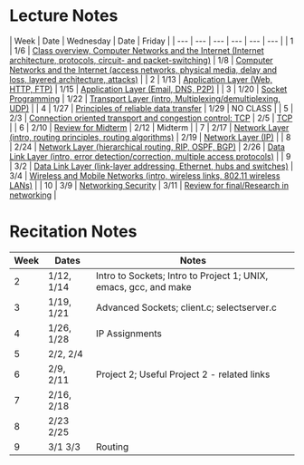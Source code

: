 # Lecture Notes
| Week | Date | Wednesday | Date | Friday |
| --- | --- | --- | --- | --- | --- |
| 1 | 1/6 | [Class overview, Computer Networks and the Internet (Internet architecture, protocols, circuit- and packet-switching)](https://github.com/yuanhui-yang/EECS340/blob/master/Notes/class1.ppt?raw=true) | 1/8 | [Computer Networks and the Internet (access networks, physical media, delay and loss, layered architecture, attacks)](https://github.com/yuanhui-yang/EECS340/blob/master/Notes/class2.ppt?raw=true) |
| 2 | 1/13 | [Application Layer (Web, HTTP, FTP)](https://github.com/yuanhui-yang/EECS340/blob/master/Notes/class3.ppt?raw=true) | 1/15 | [Application Layer (Email, DNS, P2P)](https://github.com/yuanhui-yang/EECS340/blob/master/Notes/class4.ppt?raw=true) |
| 3 | 1/20 | [Socket Programming](https://github.com/yuanhui-yang/EECS340/blob/master/Notes/class5.ppt?raw=true) | 1/22 | [Transport Layer (intro, Multiplexing/demultiplexing, UDP)](https://github.com/yuanhui-yang/EECS340/blob/master/Notes/class6.ppt?raw=true) |
| 4 | 1/27 | [Principles of reliable data transfer](https://github.com/yuanhui-yang/EECS340/blob/master/Notes/class7.ppt?raw=true) | 1/29 | NO CLASS |
| 5 | 2/3 | [Connection oriented transport and congestion control: TCP](https://github.com/yuanhui-yang/EECS340/blob/master/Notes/class8.ppt?raw=true) | 2/5 | [TCP](https://github.com/yuanhui-yang/EECS340/blob/master/Notes/class9.ppt?raw=true) |
| 6 | 2/10 | [Review for Midterm](https://github.com/yuanhui-yang/EECS340/blob/master/Notes/class11.ppt?raw=true) | 2/12 | Midterm |
| 7 | 2/17 | [Network Layer (intro, routing principles, routing algorithms)](https://github.com/yuanhui-yang/EECS340/blob/master/Notes/class12.ppt?raw=true) | 2/19 | [Network Layer (IP)](https://github.com/yuanhui-yang/EECS340/blob/master/Notes/class13.ppt?raw=true) |
| 8 | 2/24 | [Network Layer (hierarchical routing, RIP, OSPF, BGP)](https://github.com/yuanhui-yang/EECS340/blob/master/Notes/class14.ppt?raw=true) | 2/26 | [Data Link Layer (intro, error detection/correction, multiple access protocols)](https://github.com/yuanhui-yang/EECS340/blob/master/Notes/class15.ppt?raw=true) |
| 9 | 3/2 | [Data Link Layer (link-layer addressing, Ethernet, hubs and switches)](https://github.com/yuanhui-yang/EECS340/blob/master/Notes/class16.ppt?raw=true) | 3/4 | [Wireless and Mobile Networks (intro, wireless links, 802.11 wireless LANs)](https://github.com/yuanhui-yang/EECS340/blob/master/Notes/class17.ppt?raw=true) |
| 10 | 3/9 | [Networking Security](https://github.com/yuanhui-yang/EECS340/blob/master/Notes/class18.ppt?raw=true) | 3/11 | [Review for final/Research in networking](https://github.com/yuanhui-yang/EECS340/blob/master/Notes/class19.ppt?raw=true) |

# Recitation Notes
| Week | Dates | Notes |
| --- | --- | --- |
| 2 | 1/12, 1/14 | Intro to Sockets; Intro to Project 1; UNIX, emacs, gcc, and make |
| 3	| 1/19, 1/21 | Advanced Sockets; client.c; selectserver.c |
| 4	| 1/26, 1/28 | IP Assignments |
| 5	| 2/2, 2/4 | |
| 6	| 2/9, 2/11	| Project 2; Useful Project 2 - related links
| 7	| 2/16, 2/18 | |
| 8	| 2/23 2/25 | |	
| 9	| 3/1 3/3	| Routing |
